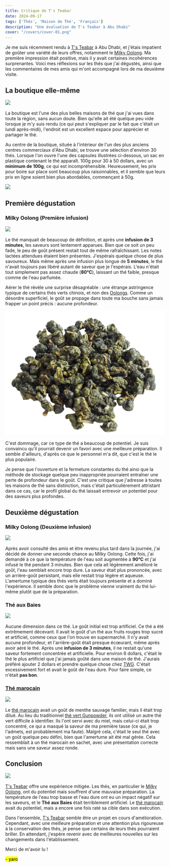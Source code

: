 ```yaml
---
title: Critique de T's Teabar  
date: 2024-09-17  
tags: ['Thés', 'Maison de Thé', 'Français']  
description: "Une évaluation de T's Teabar à Abu Dhabi"
cover: "/covers/cover-01.png"
---
```


Je me suis récemment rendu à [T's Teabar](https://tsteas.com/en-ae) à Abu Dhabi, et j'étais impatient de goûter une variété de leurs offres, notamment le [Milky Oolong](https://fr.wikipedia.org/wiki/Jin_Xuan_tea). Ma première impression était positive, mais il y avait certaines incohérences surprenantes. Voici mes réflexions sur les thés que j'ai dégustés, ainsi que les commentaires de mes amis qui m'ont accompagné lors de ma deuxième visite.

## La boutique elle-même

![](image-74.png)

La boutique est l'une des plus belles maisons de thé que j'ai vues dans toute la région, sans aucun doute. Bien qu'elle ait été quelque peu vide lorsque je m'y suis rendu (ce qui peut s'expliquer par le fait que c'était un lundi après-midi), l'endroit est un excellent espace pour apprécier et partager le thé.

Au centre de la boutique, située à l'intérieur de l'un des plus anciens centres commerciaux d'Abu Dhabi, se trouve une sélection d'environ 30 thés. Lorsque l'on ouvre l'une des capsules illustrées ci-dessous, un sac en plastique contenant le thé apparaît. 100g pour 30 à 50 dollars, avec un **minimum de 100g**, ce qui est incompréhensible. Heureusement, les prix pour boire sur place sont beaucoup plus raisonnables, et il semble que leurs prix en ligne soient bien plus abordables, commençant à 50g.

![](image-75.png)

## Première dégustation
### Milky Oolong (Première infusion)

![](image-73.png)

Le thé manquait de beaucoup de définition, et après une **infusion de 3 minutes**, les saveurs sont lentement apparues. Bien que ce soit un peu fade, le peu de goût présent restait tout de même rafraîchissant. Les notes lactées attendues étaient bien présentes. J'espérais quelque chose de plus savoureux. Mais même après une infusion plus longue de **5 minutes**, le thé n'avait toujours pas libéré autant de saveur que je l'espérais. L'eau n'était tout simplement pas assez chaude (**80°C**), laissant un thé faible, presque comme de l'eau parfumée.

Aérer le thé révèle une surprise désagréable : une étrange astringence typique de certains thés verts chinois, et non des [Oolongs](https://fr.wikipedia.org/wiki/Oolong). Comme un désordre superficiel, le goût se propage dans toute ma bouche sans jamais frapper un point précis : aucune profondeur.

![](image-79.png)

C'est dommage, car ce type de thé a beaucoup de potentiel. Je suis convaincu qu'il pourrait devenir un favori avec une meilleure préparation. Il semble d'ailleurs, d'après ce que le personnel m'a dit, que c'est le thé le plus populaire.

Je pense que l'ouverture et la fermeture constantes du thé ainsi que la méthode de stockage quelque peu inappropriée pourraient entraîner une perte de profondeur dans le goût. C'est une critique que j'adresse à toutes les maisons de thé sans distinction, mais c'était particulièrement attristant dans ce cas, car le profil global du thé laissait entrevoir un potentiel pour des saveurs plus profondes.

## Deuxième dégustation

### Milky Oolong (Deuxième infusion)

![](image-78.png)

Après avoir consulté des amis et être revenu plus tard dans la journée, j'ai décidé de donner une seconde chance au Milky Oolong. Cette fois, j'ai demandé à ce que la température de l'eau soit augmentée à **90°C** et j'ai infusé le thé pendant 3 minutes. Bien que cela ait légèrement amélioré le goût, l'eau semblait encore trop dure. La saveur était plus prononcée, avec un arrière-goût persistant, mais elle restait trop légère et aqueuse. L'amertume typique des thés verts était toujours présente et a dominé l'expérience. Il semble donc que le problème vienne vraiment du thé lui-même plutôt que de la préparation.

### **Thé aux Baies**

![](image-76.png)

Aucune dimension dans ce thé. Le goût initial est trop artificiel.
Ce thé a été extrêmement décevant. Il avait le goût d'un thé aux fruits rouges trop sucré et artificiel, comme ceux que l'on trouve en supermarché. Il n'y avait aucune profondeur, et l'arrière-goût était presque écœurant, même après avoir aéré le thé. Après une **infusion de 3 minutes**, il ne restait qu'une saveur fortement concentrée et artificielle. Pour environ 6 dollars, c'était le thé le plus artificiel que j'ai jamais goûté dans une maison de thé. J'aurais préféré ajouter 2 dollars et prendre quelque chose chez [TWG](https://skoomaden.me/posts/review-of-twg-breakfast-teas/). C'était excessivement fort et avait le goût de l'eau dure. Pour faire simple, ce n'était **pas bon**.

### [Thé marocain](https://blog.theteakitchen.com/tea-history-culture/the-history-of-moroccan-tea/)

![](image-77.png)

Le [thé marocain](https://blog.theteakitchen.com/tea-history-culture/the-history-of-moroccan-tea/) avait un goût de menthe sauvage familier, mais il était trop dilué. Au lieu du traditionnel [thé vert Gunpowder](https://fr.wikipedia.org/wiki/Th%C3%A9_Gunpowder), ils ont utilisé un autre thé vert difficile à identifier. Ils l'ont servi avec du miel, mais celui-ci était trop concentré, ce qui a masqué la saveur de ma première tasse (ce qui, je l'admets, est probablement ma faute). Malgré cela, c'était le seul thé avec un goût quelque peu défini, bien que l'amertume ait été mal gérée. Cela ressemblait à un thé marocain en sachet, avec une présentation correcte mais sans une saveur assez ronde.

## Conclusion

![](Presentationgif.gif)

[T's Teabar](https://tsteas.com/en-ae) offre une expérience mitigée. Les thés, en particulier le [Milky Oolong](https://fr.wikipedia.org/wiki/Jin_Xuan_tea), ont du potentiel mais souffrent d'une mauvaise préparation. La température de l'eau trop basse et l'eau dure ont eu un impact négatif sur les saveurs, et le **Thé aux Baies** était terriblement artificiel. Le [thé marocain](https://blog.theteakitchen.com/tea-history-culture/the-history-of-moroccan-tea/) avait du potentiel, mais a encore une fois raté sa cible dans son exécution.

Dans l'ensemble, [T's Teabar](https://tsteas.com/en-ae) semble être un projet en cours d'amélioration. Cependant, avec une meilleure préparation et une attention plus rigoureuse à la conservation des thés, je pense que certains de leurs thés pourraient briller. En attendant, j'espère revenir avec de meilleures nouvelles sur les changements dans l'établissement.

Merci de m'avoir lu !

<mark>- yaro</mark>
